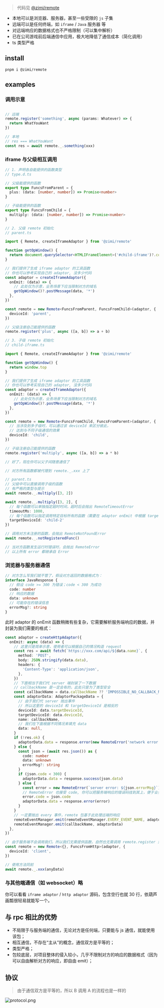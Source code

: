 > 代码见 [@zimi/remote](https://github.com/xiaomingTang/xiaoming/tree/master/%40zimi/remote)

- 本地可以是浏览器、服务器，甚至一些受限的 `js` 子集
- 远端可以是任何终端，如 `iframe` / `Java` 服务器 等
- 对远端响应的数据格式也不严格限制（可以集中解析）
- 已在公司游戏前后端通信中应用，极大地降低了通信成本（简化调用）
- ts 类型严格

## install
```
pnpm i @zimi/remote
```

## examples

### 调用示意

```ts

// 远端
remote.register('something', async (params: Whatever) => {
  return WhatYouWant
})

// 本地
// res === WhatYouWant
const res = await remote._.something(xxx)

```

### iframe 与父级相互调用

```ts
// 1. 声明各自能提供的函数类型
// type.d.ts

// 父级能提供的函数
export type FuncsFromParent = {
  plus: (data: [number, number]) => Promise<number>
}

// 子级能提供的函数
export type FuncsFromChild = {
  multiply: (data: [number, number]) => Promise<number>
}
```

```ts
// 2. 父级 remote 初始化
// parent.ts

import { Remote, createIframeAdaptor } from '@zimi/remote'

function getOpWindow() {
  return document.querySelector<HTMLIFrameElement>('#child-iframe')?.contentWindow
}

// 我们提供了生成 iframe adaptor 的工具函数
// 你也可以参考实现自己的 adaptor, 没多少代码
const adaptor = createIframeAdaptor({
  onEmit: (data) => {
    // 此处仅为示意，业务场景下应当限制对方的域名
    getOpWindow()?.postMessage(data, '*')
  },
})

const remote = new Remote<FuncsFromParent, FuncsFromChild>(adaptor, {
  deviceId: 'parent',
})

// 父级注册自己能提供的函数
remote.register('plus', async ([a, b]) => a + b)
```

```ts
// 3. 子级 remote 初始化
// child-iframe.ts

import { Remote, createIframeAdaptor } from '@zimi/remote'

function getOpWindow() {
  return window.top
}

// 我们提供了生成 iframe adaptor 的工具函数
// 你也可以参考实现自己的 adaptor, 没多少代码
const adaptor = createIframeAdaptor({
  onEmit: (data) => {
    // 此处仅为示意，业务场景下应当限制对方的域名
    getOpWindow()?.postMessage(data, '*')
  },
})

const remote = new Remote<FuncsFromChild, FuncsFromParent>(adaptor, {
  // 当涉及到多子级时，可以通过该 deviceId 来区分彼此，
  // 达到与不同子级通信的效果
  deviceId: 'child',
})

// 子级注册自己能提供的函数
remote.register('multiply', async ([a, b]) => a * b)
```

```ts
// 好了，现在你可以父子间随意通信了

// 对方所有函数都被代理到 remote._.xxx 上了

// parent.ts
// 父级中可以直接调用子级的函数
// 有严格的类型与提示
await remote._.multiply([3, 2])

await remote._.multiply([3, 2], {
  // 每个函数可以单独指定超时时间，超时后会抛出 RemoteTimeoutError
  timeoutMs: 1000,
  // 每个函数可以指定调用特定目标所有的函数（需要在 adaptor onEmit 中根据 targetDeviceId 往不同设备发送消息）
  targetDeviceId: 'child-2'
})

// 调用对方未注册的函数，会抛出 RemoteNotFoundError
await remote._.notRegisteredFunc()

// 当对方函数发生运行时错误时，会抛出 RemoteError
// 以上所有 error 都继承自 Error
```

### 浏览器与服务器通信

```ts
// 对方怎么写我们就不管了，假设对方返回的数据格式为：
interface JavaResponse {
  // 假设 code >= 300 为错误；code < 300 为成功
  code: number
  // 响应的数据
  data: unknown
  // 可能存在的错误信息
  errorMsg?: string
}
```

此时 adaptor 的 onEmit 函数稍微有些复杂，它需要解析服务端响应的数据，并封装为我们需要的格式：

```ts
const adaptor = createHttpAdaptor({
  onEmit: async (data) => {
    // 这里只是简单示意，使用者可以根据自己的情况构造 request
    const res = await fetch(`https://xxx.com/api/${data.name}`, {
      method: 'POST',
      body: JSON.stringify(data.data),
      headers: {
        'Content-Type': 'application/json',
      },
    })
    // 下面相当于我们代 server 端封装了一下数据
    // callbackName 是一定会有的，此处只是为了类型安全
    const callbackName = data.callbackName ?? 'IMPOSSIBLE_NO_CALLBACK_NAME'
    const adaptorData: AdaptorPackageData = {
      // 由于我们代 server 抛出事件
      // 所以这里的 deviceId 和 targetDeviceId 是相反的
      deviceId: data.targetDeviceId,
      targetDeviceId: data.deviceId,
      name: callbackName,
      // 我们在下面根据不同情况来填充 data
      data: null,
    }
    if (!res.ok) {
      adaptorData.data = response.error(new RemoteError('network error'))
    } else {
      const json = (await res.json()) as {
        code: number
        data: unknown
        errorMsg?: string
      }
      if (json.code < 300) {
        adaptorData.data = response.success(json.data)
      } else {
        const error = new RemoteError(`server error: ${json.errorMsg}`)
        // RemoteError 也接受 code, 你可以把服务端响应的错误码挂到其上，便于业务上区分处理
        error.code = json.code
        adaptorData.data = response.error(error)
      }
    }
    // 一定要抛出 every 事件，remote 包基于此处理远端的响应
    remoteEventManager.emit(remoteEventManager.EVERY_EVENT_NAME, adaptorData)
    remoteEventManager.emit(callbackName, adaptorData)
  },
})

// 由于服务端不会调用我们，所以我们无需提供函数，自然也无需调用 remote.register 注册函数
const remote = new Remote<{}, FuncsFromHttp>(adaptor, {
  deviceId: 'client',
})

// 使用方法同前
await remote._.xxx(anyData)
```

### 与其他端通信（如 websocket）略

你可以看看 `iframe adaptor` / `http adaptor` 源码，包含空行也就 30 行，依葫芦画瓢很轻易就能写一个。

## 与 rpc 相比的优势

- 不局限于与服务端的通信，无论对方是任何端，只要能与 js 通信，就能使用该包；
- 相互通信，不存在“主从”的概念，通信双方是平等的；
- 类型严格；
- 包较底层，对项目整体的侵入较小，几乎不限制对方的响应的数据格式（因为可以自由解析对方的响应，即自由 emit）；

## 协议

> 由于通信双方是平等的，所以 B 调用 A 的流程也是一样的

![protocol.png](https://cdn.16px.cc/public/2024-12-08/fm5up4GM9UCz.png?r=1682x836)
